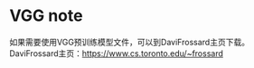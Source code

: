 # VGG note
如果需要使用VGG预训练模型文件，可以到DaviFrossard主页下载。
DaviFrossard主页：https://www.cs.toronto.edu/~frossard


